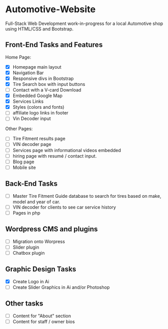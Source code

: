 # Automotive-Website
Full-Stack Web Development work-in-progress for a local Automotive shop using HTML/CSS and Bootstrap.

## Front-End Tasks and Features
Home Page:
- [x] Homepage main layout
- [x] Navigation Bar 
- [x] Responsive divs in Bootstrap
- [x] Tire Search box with input buttons
- [ ] Contact with a V-card Download
- [x] Embedded Google Map
- [x] Services Links
- [x] Styles (colors and fonts)
- [ ] affiliate logo links in footer 
- [ ] Vin Decoder input

Other Pages:
- [ ] Tire Fitment results page
- [ ] VIN decoder page
- [ ] Services page with informational videos embedded
- [ ] hiring page with resumé / contact input. 
- [ ] Blog page
- [ ] Mobile site

## Back-End Tasks
- [ ] Master Tire Fitment Guide database to search for tires based on make, model and year of car. 
- [ ] VIN decoder for clients to see car service history
- [ ] Pages in php

## Wordpress CMS and plugins
- [ ] Migration onto Worpress
- [ ] Slider plugin
- [ ] Chatbox plugin

## Graphic Design Tasks
- [x] Create Logo in Ai
- [ ] Create Slider Graphics in Ai and/or Photoshop

## Other tasks 
- [ ] Content for "About" section
- [ ] Content for staff / owner bios
